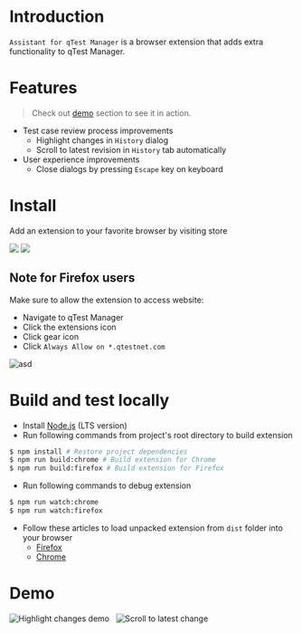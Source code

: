 # Introduction

`Assistant for qTest Manager` is a browser extension that adds extra functionality to qTest Manager.

# Features

> Check out [demo](#demo) section to see it in action.

- Test case review process improvements
  - Highlight changes in `History` dialog
  - Scroll to latest revision in `History` tab automatically
- User experience improvements
  - Close dialogs by pressing `Escape` key on keyboard

# Install

Add an extension to your favorite browser by visiting store

[![](docs/get_addon_firefox.png)](https://addons.mozilla.org/en-US/firefox/addon/assistant-for-qtest-manager/) [![](docs/get_addon_chrome.png)](https://chrome.google.com/webstore/detail/pnbnfgjbennnjlajgpoajfilinkdpiaf)

## Note for Firefox users

Make sure to allow the extension to access website:

- Navigate to qTest Manager
- Click the extensions icon
- Click gear icon
- Click `Always Allow on *.qtestnet.com`

![asd](docs/firefox_permissions.png)

# Build and test locally

- Install [Node.js](https://nodejs.org/) (LTS version)
- Run following commands from project's root directory to build extension

```bash
$ npm install # Restore project dependencies
$ npm run build:chrome # Build extension for Chrome
$ npm run build:firefox # Build extension for Firefox
```

- Run following commands to debug extension

```bash
$ npm run watch:chrome
$ npm run watch:firefox
```

- Follow these articles to load unpacked extension from `dist` folder into your browser
  - [Firefox](https://developer.mozilla.org/en-US/docs/Mozilla/Add-ons/WebExtensions/Your_first_WebExtension#installing)
  - [Chrome](https://developer.chrome.com/docs/extensions/mv3/getstarted/development-basics/#load-unpacked)

# Demo

![Highlight changes demo](docs/highlight.gif)
&nbsp;
![Scroll to latest change](docs/scroll.gif)
&nbsp;
